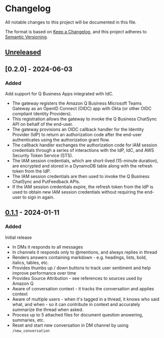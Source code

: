 # Changelog
All notable changes to this project will be documented in this file.

The format is based on [Keep a Changelog](https://keepachangelog.com/en/1.0.0/),
and this project adheres to [Semantic Versioning](https://semver.org/spec/v2.0.0.html).

## [Unreleased]

## [0.2.0] - 2024-06-03
### Added
Add support for Q Business Apps integrated with IdC.
- The gateway registers the Amazon Q Business Microsoft Teams Gateway as an OpenID Connect (OIDC) app with Okta (or other OIDC compliant Identity Providers).
- This registration allows the gateway to invoke the Q Business ChatSync API on behalf of the end-user.
- The gateway provisions an OIDC callback handler for the Identity Provider (IdP) to return an authorization code after the end-user authenticates using the authorization grant flow.
- The callback handler exchanges the authorization code for IAM session credentials through a series of interactions with the IdP, IdC, and AWS Security Token Service (STS).
- The IAM session credentials, which are short-lived (15-minute duration), are encrypted and stored in a DynamoDB table along with the refresh token from the IdP.
- The IAM session credentials are then used to invoke the Q Business ChatSync and PutFeedback APIs.
- If the IAM session credentials expire, the refresh token from the IdP is used to obtain new IAM session credentials without requiring the end-user to sign in again.


## [0.1.1] - 2024-01-11
### Added
Initial release
- In DMs it responds to all messages
- In channels it responds only to @mentions, and always replies in thread
- Renders answers containing markdown - e.g. headings, lists, bold, italics, tables, etc. 
- Provides thumbs up / down buttons to track user sentiment and help improve performance over time
- Provides Source Attribution - see references to sources used by Amazon Q
- Aware of conversation context - it tracks the conversation and applies context
- Aware of multiple users - when it's tagged in a thread, it knows who said what, and when - so it can contribute in context and accurately summarize the thread when asked.  
- Process up to 5 attached files for document question answering, summaries, etc.
- Reset and start new conversation in DM channel by using `/new_conversation`

[Unreleased]: https://github.com/aws-samples/amazon-q-teams-gateway/compare/v0.1.1...develop
[0.1.1]: https://github.com/aws-samples/amazon-q-teams-gateway/releases/tag/v0.1.1
[0.1.0]: https://github.com/aws-samples/amazon-q-teams-gateway/releases/tag/v0.1.0
